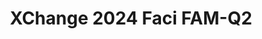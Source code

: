 ---
title: XChange 2024 Faci FAM-Q2
redirect_to: https://docs.google.com/forms/d/e/1FAIpQLScTh9iIZWXZOK8t9gegATXZj5gPvW6K1_wfEk8ppleAWrNJhA/viewform?usp=sf_link
redirect_from: 
  - /XC24FaciFAM-Q2
  - /xc24facifam-q2
---